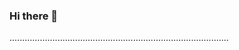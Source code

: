 ### Hi there 👋

.......................................................................................
